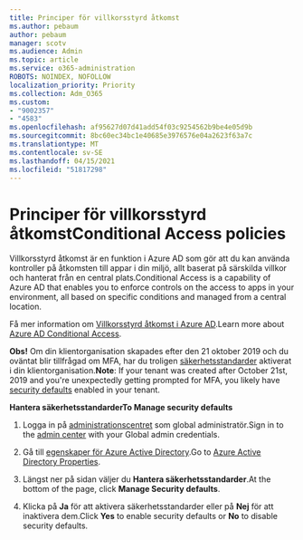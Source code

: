 ```yaml
---
title: Principer för villkorsstyrd åtkomst
ms.author: pebaum
author: pebaum
manager: scotv
ms.audience: Admin
ms.topic: article
ms.service: o365-administration
ROBOTS: NOINDEX, NOFOLLOW
localization_priority: Priority
ms.collection: Adm_O365
ms.custom:
- "9002357"
- "4583"
ms.openlocfilehash: af95627d07d41add54f03c9254562b9be4e05d9b
ms.sourcegitcommit: 8bc60ec34bc1e40685e3976576e04a2623f63a7c
ms.translationtype: MT
ms.contentlocale: sv-SE
ms.lasthandoff: 04/15/2021
ms.locfileid: "51817298"
---
```

# <a name="conditional-access-policies"></a><span data-ttu-id="3de11-102">Principer för villkorsstyrd åtkomst</span><span class="sxs-lookup"><span data-stu-id="3de11-102">Conditional Access policies</span></span>

<span data-ttu-id="3de11-103">Villkorsstyrd åtkomst är en funktion i Azure AD som gör att du kan använda kontroller på åtkomsten till appar i din miljö, allt baserat på särskilda villkor och hanterat från en central plats.</span><span class="sxs-lookup"><span data-stu-id="3de11-103">Conditional Access is a capability of Azure AD that enables you to enforce controls on the access to apps in your environment, all based on specific conditions and managed from a central location.</span></span>

<span data-ttu-id="3de11-104">Få mer information om [Villkorsstyrd åtkomst i Azure AD](https://docs.microsoft.com/azure/active-directory/conditional-access/).</span><span class="sxs-lookup"><span data-stu-id="3de11-104">Learn more about [Azure AD Conditional Access](https://docs.microsoft.com/azure/active-directory/conditional-access/).</span></span>  

<span data-ttu-id="3de11-105">**Obs!** Om din klientorganisation skapades efter den 21 oktober 2019 och du oväntat blir tillfrågad om MFA, har du troligen [säkerhetsstandarder](https://aka.ms/securitydefaults) aktiverat i din klientorganisation.</span><span class="sxs-lookup"><span data-stu-id="3de11-105">**Note**: If your tenant was created after October 21st, 2019 and you're unexpectedly getting prompted for MFA, you likely have [security defaults](https://aka.ms/securitydefaults) enabled in your tenant.</span></span>

<span data-ttu-id="3de11-106">**Hantera säkerhetsstandarder**</span><span class="sxs-lookup"><span data-stu-id="3de11-106">**To Manage security defaults**</span></span>

1. <span data-ttu-id="3de11-107">Logga in på [administrationscentret](https://go.microsoft.com/fwlink/p/?linkid=834822) som global administratör.</span><span class="sxs-lookup"><span data-stu-id="3de11-107">Sign in to the [admin center](https://go.microsoft.com/fwlink/p/?linkid=834822) with your Global admin credentials.</span></span>

2. <span data-ttu-id="3de11-108">Gå till [egenskaper för Azure Active Directory](https://portal.azure.com/#blade/Microsoft_AAD_IAM/ActiveDirectoryMenuBlade/Properties).</span><span class="sxs-lookup"><span data-stu-id="3de11-108">Go to [Azure Active Directory Properties](https://portal.azure.com/#blade/Microsoft_AAD_IAM/ActiveDirectoryMenuBlade/Properties).</span></span>

3. <span data-ttu-id="3de11-109">Längst ner på sidan väljer du **Hantera säkerhetsstandarder**.</span><span class="sxs-lookup"><span data-stu-id="3de11-109">At the bottom of the page, click **Manage Security defaults**.</span></span>

4. <span data-ttu-id="3de11-110">Klicka på **Ja** för att aktivera säkerhetsstandarder eller på **Nej** för att inaktivera dem.</span><span class="sxs-lookup"><span data-stu-id="3de11-110">Click **Yes** to enable security defaults or **No** to disable security defaults.</span></span>
